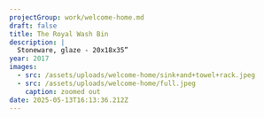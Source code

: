 ```yaml
---
projectGroup: work/welcome-home.md
draft: false
title: The Royal Wash Bin
description: |
  Stoneware, glaze - 20x18x35”
year: 2017
images:
  - src: /assets/uploads/welcome-home/sink+and+towel+rack.jpeg
  - src: /assets/uploads/welcome-home/full.jpeg
    caption: zoomed out
date: 2025-05-13T16:13:36.212Z
---
```


